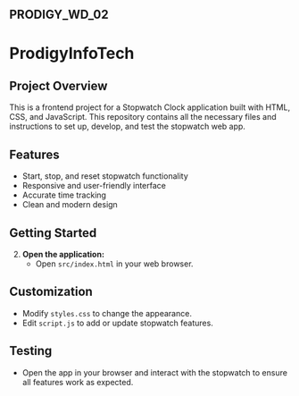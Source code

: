 ## PRODIGY_WD_02

# ProdigyInfoTech

## Project Overview
 This is a frontend project for a Stopwatch Clock application built with HTML, CSS, and JavaScript. This repository contains all the necessary files and instructions to set up, develop, and test the stopwatch web app.

## Features

- Start, stop, and reset stopwatch functionality
- Responsive and user-friendly interface
- Accurate time tracking
- Clean and modern design


## Getting Started


2. **Open the application:**
    - Open `src/index.html` in your web browser.

## Customization

- Modify `styles.css` to change the appearance.
- Edit `script.js` to add or update stopwatch features.

## Testing

- Open the app in your browser and interact with the stopwatch to ensure all features work as expected.

